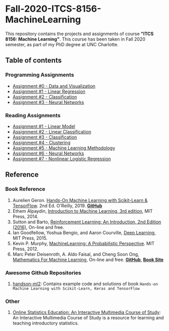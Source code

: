 # Fall-2020-ITCS-8156-MachineLearning
This repository contains the projects and assignments of course **"ITCS 8156: Machine Learning"**. This course has been taken in Fall 2020 semester, as part of my PhD degree at UNC Charlotte.

## Table of contents

### Programming Assignments
* [Assignment #0 - Data and Visualization](https://github.com/biqar/Fall-2020-ITCS-8156-MachineLearning/tree/master/programming_assignments/0_Data-and-Visualization)
* [Assignment #1 - Linear Regression](https://github.com/biqar/Fall-2020-ITCS-8156-MachineLearning/tree/master/programming_assignments/1_Linear-Regression)
* [Assignment #2 - Classification](https://github.com/biqar/Fall-2020-ITCS-8156-MachineLearning/tree/master/programming_assignments/2_Classification)
* [Assignment #3 - Neural Networks](https://github.com/biqar/Fall-2020-ITCS-8156-MachineLearning/tree/master/programming_assignments/3_Neural-Networks)

### Reading Assignments
* [Assignment #1 - Linear Model](https://github.com/biqar/Fall-2020-ITCS-8156-MachineLearning/blob/master/reading_assignments/1_Note-Linear%20Model.ipynb)
* [Assignment #2 - Linear Classification](https://github.com/biqar/Fall-2020-ITCS-8156-MachineLearning/blob/master/reading_assignments/2_Note-Linear%20Classification.ipynb)
* [Assignment #3 - Classification](https://github.com/biqar/Fall-2020-ITCS-8156-MachineLearning/blob/master/reading_assignments/3_Note-Classification.ipynb)
* [Assignment #4 - Clustering](https://github.com/biqar/Fall-2020-ITCS-8156-MachineLearning/blob/master/reading_assignments/4_Note-Unsupervised.ipynb)
* [Assignment #5 - Machine Learning Methodology](https://github.com/biqar/Fall-2020-ITCS-8156-MachineLearning/blob/master/reading_assignments/5_Note-ML%20Methodology.ipynb)
* [Assignment #6 - Neural Networks](https://github.com/biqar/Fall-2020-ITCS-8156-MachineLearning/blob/master/reading_assignments/6_Note-Neural%20Networks.ipynb)
* [Assignment #7 - Nonlinear Logistic Regression](https://github.com/biqar/Fall-2020-ITCS-8156-MachineLearning/blob/master/reading_assignments/7_Note-NonlinearLogReg.ipynb)

## Reference

### Book Reference
1. Aurelien Geron. [Hands-On Machine Learning with Scikit-Learn & TensorFlow](https://www.oreilly.com/library/view/hands-on-machine-learning/9781492032632/). 2nd Ed. O'Reilly, 2019. **[GitHub](https://github.com/ageron/handson-ml2)**
2. Ethem Alpaydin, [Introduction to Machine Learning, 3rd edition](https://www.cmpe.boun.edu.tr/~ethem/i2ml3e/), MIT Press, 2014.
3. Sutton and Barto, [Reinforcement Learning: An Introduction, 2nd Edition (2016)](http://incompleteideas.net/book/the-book-2nd.html), On-line and free.
4. Ian Goodfellow, Yoshua Bengio, and Aaron Courville, [Deep Learning](https://www.deeplearningbook.org), MIT Press, 2015.
5. Kevin P. Murphy, [MachineLearning: A Probabilistic Perspective](https://www.cs.ubc.ca/~murphyk/MLbook/). MIT Press, 2012.
6. Marc Peter Deisenroth, A. Aldo Faisal, and Cheng Soon Ong, [Mathematics For Machine Learning](https://mml-book.github.io/book/mml-book.pdf), On-line and free. **[GitHub](https://github.com/mml-book/mml-book.github.io)**, **[Book Site](https://mml-book.github.io)**

### Awesome Github Repositories
1. [handson-ml2](https://github.com/biqar/handson-ml2): Contains example code and solutions of book `Hands-on Machine Learning with Scikit-Learn, Keras and TensorFlow`

### Other
1. [Online Statistics Education: An Interactive Multimedia Course of Study](http://onlinestatbook.com): An Interactive Multimedia Course of Study is a resource for learning and teaching introductory statistics.
